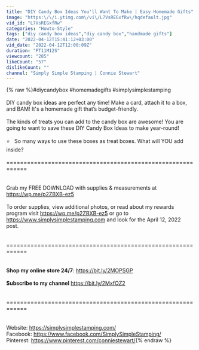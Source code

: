 ```yaml
---
title: "DIY Candy Box Ideas You'll Want To Make | Easy Homemade Gifts"
image: "https:\/\/i.ytimg.com\/vi\/L7VsREGxfRw\/hqdefault.jpg"
vid_id: "L7VsREGxfRw"
categories: "Howto-Style"
tags: ["diy candy box ideas","diy candy box","handmade gifts"]
date: "2022-04-12T15:41:12+03:00"
vid_date: "2022-04-12T12:00:09Z"
duration: "PT11M12S"
viewcount: "285"
likeCount: "57"
dislikeCount: ""
channel: "Simply Simple Stamping | Connie Stewart"
---
```

{% raw %}#diycandybox #homemadegifts #simplysimplestamping<br /><br />DIY candy box ideas are perfect any time! Make a card, attach it to a box, and BAM! It's a homemade gift that’s budget-friendly. <br /><br />The kinds of treats you can add to the candy box are awesome! You are going to want to save these DIY Candy Box Ideas to make year-round! <br /><br />⭐️   So many ways to use these boxes as treat boxes. What will YOU add inside?<br /><br />============================================================<br /><br /><br />Grab my FREE DOWNLOAD with supplies &amp; measurements at <a rel="nofollow" target="blank" href="https://wp.me/p2ZBXB-ez5">https://wp.me/p2ZBXB-ez5</a><br /><br />To order supplies, view additional photos, or read about my rewards program visit <a rel="nofollow" target="blank" href="https://wp.me/p2ZBXB-ez5">https://wp.me/p2ZBXB-ez5</a> or go to <a rel="nofollow" target="blank" href="https://www.simplysimplestamping.com">https://www.simplysimplestamping.com</a> and look for the April 12, 2022 post.<br /><br /><br />============================================================<br /><br /><br />**Shop my online store 24/7**: <a rel="nofollow" target="blank" href="https://bit.ly/2MOPSGP">https://bit.ly/2MOPSGP</a><br /><br />**Subscribe to my channel** <a rel="nofollow" target="blank" href="https://bit.ly/2MxfOZ2">https://bit.ly/2MxfOZ2</a><br /><br /><br />============================================================<br /><br /><br />Website: <a rel="nofollow" target="blank" href="https://simplysimplestamping.com/">https://simplysimplestamping.com/</a><br />Facebook: <a rel="nofollow" target="blank" href="https://www.facebook.com/SimplySimpleStamping/">https://www.facebook.com/SimplySimpleStamping/</a><br />Pinterest: <a rel="nofollow" target="blank" href="https://www.pinterest.com/conniestewart/">https://www.pinterest.com/conniestewart/</a>{% endraw %}
